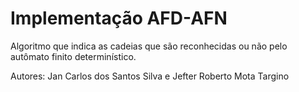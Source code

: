 # Implementação AFD-AFN
Algoritmo que indica as cadeias que são reconhecidas ou não pelo autômato finito determinístico.


  Autores: Jan Carlos dos Santos Silva e Jefter Roberto Mota Targino
